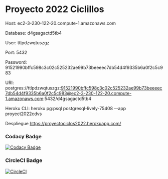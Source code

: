 # Proyecto 2022 Ciclillos

Host: ec2-3-230-122-20.compute-1.amazonaws.com

Database: d4gsagactd5tb4

User: ttlpdzwqtuszgz

Port: 5432

Password: 91521990bffc598c3c02c525232ae99b73beeeec7db54d4f9335b6a0f2c5c983

URI: postgres://ttlpdzwqtuszgz:91521990bffc598c3c02c525232ae99b73beeeec7db54d4f9335b6a0f2c5c983@ec2-3-230-122-20.compute-1.amazonaws.com:5432/d4gsagactd5tb4

Heroku CLI: heroku pg:psql postgresql-lively-75408 --app proyect2022cdvs

Despliegue https://proyectociclos2022.herokuapp.com/
### Codacy Badge

[![Codacy Badge](https://api.codacy.com/project/badge/Grade/2819c37d9b8b4a8fbc585411614a3933)](https://www.codacy.com/manual/davidleon03/ProyectoCVDS2022?utm_source=github.com&amp;utm_medium=referral&amp;utm_content=davidleon03/ProyectoCVDS2022&amp;utm_campaign=Badge_Grade)
>


### CircleCI Badge
[![CircleCI](https://circleci.com/gh/ProyectoCVDS2022/Proyecto2022/tree/main.svg?style=svg)](https://circleci.com/gh/ProyectoCVDS2022/Proyecto2022/tree/main)

